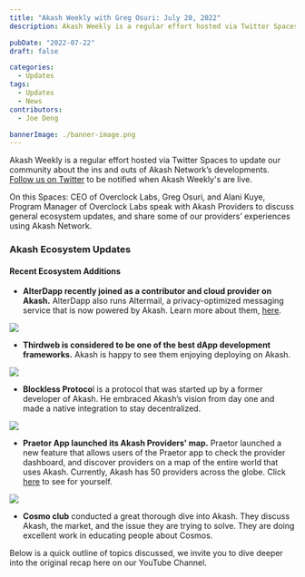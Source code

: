 ```yaml
---
title: "Akash Weekly with Greg Osuri: July 20, 2022"
description: Akash Weekly is a regular effort hosted via Twitter Spaces to update our community about the ins and outs of Akash Network’s developments. Follow us on Twitter to be notified when Akash Weekly's are live.

pubDate: "2022-07-22"
draft: false

categories:
  - Updates
tags:
  - Updates
  - News
contributors:
  - Joe Deng

bannerImage: ./banner-image.png
---
```


Akash Weekly is a regular effort hosted via Twitter Spaces to update our community about the ins and outs of Akash Network’s developments. [Follow us on Twitter](https://twitter.com/akashnet_) to be notified when Akash Weekly's are live.

On this Spaces: CEO of Overclock Labs, Greg Osuri, and Alani Kuye, Program Manager of Overclock Labs speak with Akash Providers to discuss general ecosystem updates, and share some of our providers’ experiences using Akash Network.

### **Akash Ecosystem Updates**

#### **Recent Ecosystem Additions**

- **AlterDapp recently joined as a contributor and cloud provider on Akash.** AlterDapp also runs Altermail, a privacy-optimized messaging service that is now powered by Akash. Learn more about them, [here](https://altermail.live/).

![](https://www.datocms-assets.com/45776/1658528315-unnamed-1.png)

- **Thirdweb is considered to be one of the best dApp development frameworks.** Akash is happy to see them enjoying deploying on Akash.

![](https://www.datocms-assets.com/45776/1658528360-unnamed-2.png)

- **Blockless Protoco**l is a protocol that was started up by a former developer of Akash. He embraced Akash’s vision from day one and made a native integration to stay decentralized.

![](https://www.datocms-assets.com/45776/1658528393-unnamed-3.png)

- **Praetor App launched its Akash Providers' map.** Praetor launched a new feature that allows users of the Praetor app to check the provider dashboard, and discover providers on a map of the entire world that uses Akash. Currently, Akash has 50 providers across the globe. Click [here](https://akash.praetorapp.com/provider-status) to see for yourself.

![](https://www.datocms-assets.com/45776/1658528480-unnamed-4.png)

- **Cosmo club** conducted a great thorough dive into Akash. They discuss Akash, the market, and the issue they are trying to solve. They are doing excellent work in educating people about Cosmos.

Below is a quick outline of topics discussed, we invite you to dive deeper into the original recap here on our YouTube Channel.
